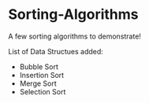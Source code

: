 # Sorting-Algorithms
A few sorting algorithms to demonstrate!

List of Data Structues added:
* Bubble Sort
* Insertion Sort
* Merge Sort
* Selection Sort
